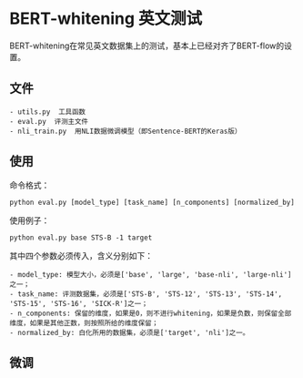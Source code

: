 # BERT-whitening 英文测试

BERT-whitening在常见英文数据集上的测试，基本上已经对齐了BERT-flow的设置。

## 文件

```
- utils.py  工具函数
- eval.py  评测主文件
- nli_train.py  用NLI数据微调模型（即Sentence-BERT的Keras版）
```

## 使用

命令格式：
```
python eval.py [model_type] [task_name] [n_components] [normalized_by]
```

使用例子：
```
python eval.py base STS-B -1 target
```

其中四个参数必须传入，含义分别如下：
```
- model_type: 模型大小，必须是['base', 'large', 'base-nli', 'large-nli']之一；
- task_name: 评测数据集，必须是['STS-B', 'STS-12', 'STS-13', 'STS-14', 'STS-15', 'STS-16', 'SICK-R']之一；
- n_components: 保留的维度，如果是0，则不进行whitening，如果是负数，则保留全部维度，如果是其他正数，则按照所给的维度保留；
- normalized_by: 白化所用的数据集，必须是['target', 'nli']之一。
```

## 微调
